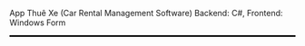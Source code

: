 <h> App Thuê Xe (Car Rental Management Software) <h>
Backend: C#, Frontend: Windows Form

<hr style="border:1px solid black">

